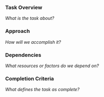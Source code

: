 ### Task Overview  
_What is the task about?_  

### Approach  
_How will we accomplish it?_  

### Dependencies  
_What resources or factors do we depend on?_  

### Completion Criteria  
_What defines the task as complete?_  
